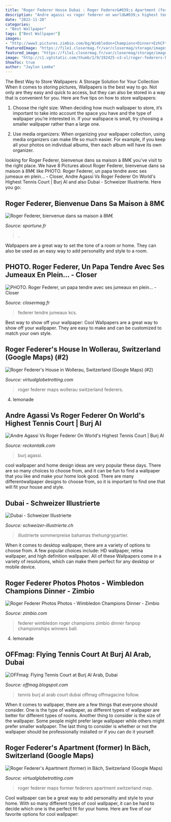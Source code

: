 ```yaml
---
title: "Roger Federer House Dubai : Roger Federer&#039;s Apartment (former) In Bäch, Switzerland (google Maps)"
description: "Andre agassi vs roger federer on world&#039;s highest tennis court"
date: "2022-11-20"
categories:
- "Best Wallpaper"
tags: ["Best Wallpaper"]
images:
- "http://www3.pictures.zimbio.com/bg/Wimbledon+Champions+Dinner+EzhCFto9W7Wx.jpg"
featuredImage: "https://file1.closermag.fr/var/closermag/storage/images/1/2/6/8/6/12686669/roger-federer-arrive-famille-avec-ses-jumelles-pour-participer-tournoi-tennis-australie-decembre-2016.jpg?alias=exact1024x768_l&amp;size=x100&amp;format=jpeg"
featured_image: "https://file1.closermag.fr/var/closermag/storage/images/1/2/6/8/6/12686669/roger-federer-arrive-famille-avec-ses-jumelles-pour-participer-tournoi-tennis-australie-decembre-2016.jpg?alias=exact1024x768_l&amp;size=x100&amp;format=jpeg"
image: "http://c1.vgtstatic.com/thumb/1/9/192425-v3-xl/roger-federers-house-1.jpg"
ShowToc: true
author: "Jaylon Lemke"
---
```



The Best Way to Store Wallpapers: A Storage Solution for Your Collection
When it comes to storing pictures, Wallpapers is the best way to go. Not only are they easy and quick to access, but they can also be stored in a way that is convenient for you. Here are five tips on how to store wallpapers:
1) Choose the right size: When deciding how much wallpaper to store, it’s important to take into account the space you have and the type of wallpaper you’re interested in. If your wallspace is small, try choosing a smaller wallpaper rather than a large one.

2) Use media organizers: When organizing your wallpaper collection, using media organizers can make life so much easier. For example, if you keep all your photos on individual albums, then each album will have its own organizer.

	

		
looking for Roger Federer, bienvenue dans sa maison à 8M€ you've visit to the right place. We have 8 Pictures about Roger Federer, bienvenue dans sa maison à 8M€ like PHOTO. Roger Federer, un papa tendre avec ses jumeaux en plein... - Closer, Andre Agassi Vs Roger Federer On World&#039;s Highest Tennis Court | Burj Al and also Dubai - Schweizer Illustrierte. Here you go:
		
    
## Roger Federer, Bienvenue Dans Sa Maison à 8M€

<img loading=lazy src="http://www.sportune.fr/wp-content/gallery/maison-federer/Maison-Federer-2.jpg" onerror="this.onerror=null;this.src='https://tse4.mm.bing.net/th?id=OIP.kJE6q33TeaTIkjgIdHgQCAHaEC&amp;pid=15.1';" alt="Roger Federer, bienvenue dans sa maison à 8M€">

_Source: sportune.fr_

>. 

	

Wallpapers are a great way to set the tone of a room or home. They can also be used as an easy way to add personality and style to a room.

    
## PHOTO. Roger Federer, Un Papa Tendre Avec Ses Jumeaux En Plein... - Closer

<img loading=lazy src="https://file1.closermag.fr/var/closermag/storage/images/1/2/6/8/6/12686669/roger-federer-arrive-famille-avec-ses-jumelles-pour-participer-tournoi-tennis-australie-decembre-2016.jpg?alias=exact1024x768_l&amp;size=x100&amp;format=jpeg" onerror="this.onerror=null;this.src='https://tse1.mm.bing.net/th?id=OIP.SkJLr54nm24Goi9oZBLQvwHaGB&amp;pid=15.1';" alt="PHOTO. Roger Federer, un papa tendre avec ses jumeaux en plein... - Closer">

_Source: closermag.fr_

>federer tendre jumeaux kcs. 

	

Best way to show off your wallpaper:
Cool Wallpapers are a great way to show off your wallpaper. They are easy to make and can be customized to match your own style.

    
## Roger Federer&#039;s House In Wollerau, Switzerland (Google Maps) (#2)

<img loading=lazy src="http://c1.vgtstatic.com/thumb/1/9/192425-v3-xl/roger-federers-house-1.jpg" onerror="this.onerror=null;this.src='https://tse1.mm.bing.net/th?id=OIP.B7ImAaoWVqsF1v5VfSVI_gHaHa&amp;pid=15.1';" alt="Roger Federer&#039;s House in Wollerau, Switzerland (Google Maps) (#2)">

_Source: virtualglobetrotting.com_

>roger federer maps wollerau switzerland federers. 

	

4. lemonade 

    
## Andre Agassi Vs Roger Federer On World&#039;s Highest Tennis Court | Burj Al

<img loading=lazy src="https://www.reckontalk.com/wp-content/uploads/2014/12/burjalarab-tennis-court51.jpg" onerror="this.onerror=null;this.src='https://tse4.mm.bing.net/th?id=OIP.FG9UF-5ja5CRiXGMdqgVWQHaE0&amp;pid=15.1';" alt="Andre Agassi Vs Roger Federer On World&#039;s Highest Tennis Court | Burj Al">

_Source: reckontalk.com_

>burj agassi. 

	

cool wallpaper and home design ideas are very popular these days. There are so many choices to choose from, and it can be fun to find a wallpaper that you like and make your home look good. There are many differentwallpaper designs to choose from, so it is important to find one that will fit your house and style.

    
## Dubai - Schweizer Illustrierte

<img loading=lazy src="https://cdn.schweizer-illustrierte.ch/sites/default/files/styles/2x3_305/public/si/images/dubai-hotel-atlantis-61139.jpg" onerror="this.onerror=null;this.src='https://tse1.mm.bing.net/th?id=OIP.iOvfyyjqTsWxdKB42rqjxAAAAA&amp;pid=15.1';" alt="Dubai - Schweizer Illustrierte">

_Source: schweizer-illustrierte.ch_

>illustrierte sommerpreise bahamas thehungrypartier. 

	

When it comes to desktop wallpaper, there are a variety of options to choose from. A few popular choices include: HD wallpaper, retina wallpaper, and high definition wallpaper. All of these Wallpapers come in a variety of resolutions, which can make them perfect for any desktop or mobile device. 

    
## Roger Federer Photos Photos - Wimbledon Champions Dinner - Zimbio

<img loading=lazy src="http://www3.pictures.zimbio.com/bg/Wimbledon+Champions+Dinner+EzhCFto9W7Wx.jpg" onerror="this.onerror=null;this.src='https://tse3.mm.bing.net/th?id=OIP.5J-pXjsXOMWU5fkFt6G3OAHaLY&amp;pid=15.1';" alt="Roger Federer Photos Photos - Wimbledon Champions Dinner - Zimbio">

_Source: zimbio.com_

>federer wimbledon roger champions zimbio dinner fanpop championships winners ball. 

	

4. lemonade 

    
## OFFmag: Flying Tennis Court At Burj Al Arab, Dubai

<img loading=lazy src="http://3.bp.blogspot.com/-RzLs2zS0hGE/T392jjEM_LI/AAAAAAAAIIw/1jMrsZthPIw/s1600/Wouter-Kingma-Productions-Dubai-Tennis-at-Burj-al-Arab01.jpg" onerror="this.onerror=null;this.src='https://tse2.mm.bing.net/th?id=OIP.QyyRZPzk81OmS0f396j-_wHaE8&amp;pid=15.1';" alt="OFFmag: Flying Tennis Court at Burj Al Arab, Dubai">

_Source: offmag.blogspot.com_

>tennis burj al arab court dubai offmag offmagacine follow. 

	

When it comes to wallpaper, there are a few things that everyone should consider. One is the type of wallpaper, as different types of wallpaper are better for different types of rooms. Another thing to consider is the size of the wallpaper. Some people might prefer large wallpaper while others might prefer smaller wallpaper. The last thing to consider is whether or not the wallpaper should be professionally installed or if you can do it yourself.

    
## Roger Federer&#039;s Apartment (former) In Bäch, Switzerland (Google Maps)

<img loading=lazy src="http://c1.vgtstatic.com/thumb/1/8/189998-v2-xl/roger-federers-condo-former.jpg" onerror="this.onerror=null;this.src='https://tse4.mm.bing.net/th?id=OIP.lJIzKVwPa4hA9DZ1WGs10AHaHa&amp;pid=15.1';" alt="Roger Federer&#039;s Apartment (former) in Bäch, Switzerland (Google Maps)">

_Source: virtualglobetrotting.com_

>roger federer maps former federers apartment switzerland map. 

	

Cool wallpaper can be a great way to add personality and style to your home. With so many different types of cool wallpaper, it can be hard to decide which one is the perfect fit for your home. Here are five of our favorite options for cool wallpaper: 

